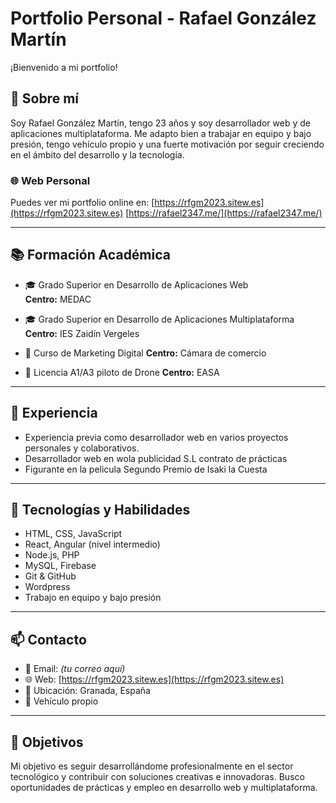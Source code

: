 # Portfolio Personal - Rafael González Martín

¡Bienvenido a mi portfolio!

## 👤 Sobre mí

Soy Rafael González Martín, tengo 23 años y soy desarrollador web y de aplicaciones multiplataforma. Me adapto bien a trabajar en equipo y bajo presión, tengo vehículo propio y una fuerte motivación por seguir creciendo en el ámbito del desarrollo y la tecnología.

### 🌐 Web Personal

Puedes ver mi portfolio online en: [https://rfgm2023.sitew.es](https://rfgm2023.sitew.es) [https://rafael2347.me/](https://rafael2347.me/)

---

## 📚 Formación Académica

- 🎓 Grado Superior en Desarrollo de Aplicaciones Web  
  **Centro:** MEDAC

- 🎓 Grado Superior en Desarrollo de Aplicaciones Multiplataforma  
  **Centro:** IES Zaidín Vergeles

- 💼 Curso de Marketing Digital
  **Centro:** Cámara de comercio
- 💼 Licencia A1/A3 piloto de Drone
  **Centro:** EASA

---

## 💼 Experiencia

- Experiencia previa como desarrollador web en varios proyectos personales y colaborativos.
- Desarrollador web en wola publicidad S.L contrato de prácticas
- Figurante en la pelicula Segundo Premio de Isaki la Cuesta

---

## 🔧 Tecnologías y Habilidades

- HTML, CSS, JavaScript
- React, Angular (nivel intermedio)
- Node.js, PHP
- MySQL, Firebase
- Git & GitHub
- Wordpress
- Trabajo en equipo y bajo presión

---

## 📫 Contacto

- 📧 Email: *(tu correo aquí)*
- 🌐 Web: [https://rfgm2023.sitew.es](https://rfgm2023.sitew.es)
- 📍 Ubicación: Granada, España
- 🚗 Vehículo propio

---

## 🧭 Objetivos

Mi objetivo es seguir desarrollándome profesionalmente en el sector tecnológico y contribuir con soluciones creativas e innovadoras. Busco oportunidades de prácticas y empleo en desarrollo web y multiplataforma.


